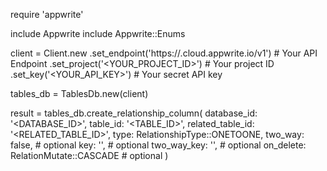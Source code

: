 require 'appwrite'

include Appwrite
include Appwrite::Enums

client = Client.new
    .set_endpoint('https://<REGION>.cloud.appwrite.io/v1') # Your API Endpoint
    .set_project('<YOUR_PROJECT_ID>') # Your project ID
    .set_key('<YOUR_API_KEY>') # Your secret API key

tables_db = TablesDb.new(client)

result = tables_db.create_relationship_column(
    database_id: '<DATABASE_ID>',
    table_id: '<TABLE_ID>',
    related_table_id: '<RELATED_TABLE_ID>',
    type: RelationshipType::ONETOONE,
    two_way: false, # optional
    key: '', # optional
    two_way_key: '', # optional
    on_delete: RelationMutate::CASCADE # optional
)
